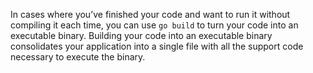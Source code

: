 In cases where you’ve finished your code and want to run it without 
compiling it each time, you can use `go build` to turn your code into an 
executable binary. Building your code into an executable binary consolidates 
your application into a single file with all the support code necessary to 
execute the binary.